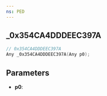 ```yaml
---
ns: PED
---
```

## _0x354CA4DDDEEC397A

```c
// 0x354CA4DDDEEC397A
Any _0x354CA4DDDEEC397A(Any p0);
```

## Parameters
* **p0**:
